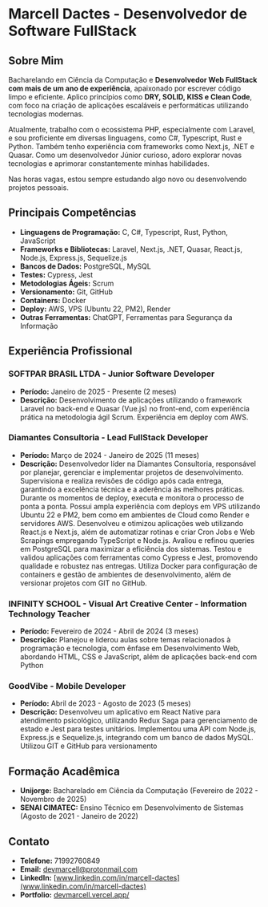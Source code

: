 # Marcell Dactes - Desenvolvedor de Software FullStack

## Sobre Mim

Bacharelando em Ciência da Computação e **Desenvolvedor Web FullStack com mais de um ano de experiência**, apaixonado por escrever código limpo e eficiente. Aplico princípios como **DRY, SOLID, KISS e Clean Code**, com foco na criação de aplicações escaláveis e performáticas utilizando tecnologias modernas.

Atualmente, trabalho com o ecossistema PHP, especialmente com Laravel, e sou proficiente em diversas linguagens, como C#, Typescript, Rust e Python. Também tenho experiência com frameworks como Next.js, .NET e Quasar. Como um desenvolvedor Júnior curioso, adoro explorar novas tecnologias e aprimorar constantemente minhas habilidades.

Nas horas vagas, estou sempre estudando algo novo ou desenvolvendo projetos pessoais.

## Principais Competências

*   **Linguagens de Programação:** C, C#, Typescript, Rust, Python, JavaScript
*   **Frameworks e Bibliotecas:** Laravel, Next.js, .NET, Quasar, React.js, Node.js, Express.js, Sequelize.js
*   **Bancos de Dados:** PostgreSQL, MySQL
*   **Testes:** Cypress, Jest
*   **Metodologias Ágeis:** Scrum
*   **Versionamento:** Git, GitHub
*   **Containers:** Docker
*   **Deploy:** AWS, VPS (Ubuntu 22, PM2), Render
*   **Outras Ferramentas:** ChatGPT, Ferramentas para Segurança da Informação

## Experiência Profissional

### SOFTPAR BRASIL LTDA - Junior Software Developer
*   **Período:** Janeiro de 2025 - Presente (2 meses)
*   **Descrição:** Desenvolvimento de aplicações utilizando o framework Laravel no back-end e Quasar (Vue.js) no front-end, com experiência prática na metodologia ágil Scrum. Experiência em deploy com AWS.

### Diamantes Consultoria - Lead FullStack Developer
*   **Período:** Março de 2024 - Janeiro de 2025 (11 meses)
*   **Descrição:** Desenvolvedor líder na Diamantes Consultoria, responsável por planejar, gerenciar e implementar projetos de desenvolvimento. Supervisiona e realiza revisões de código após cada entrega, garantindo a excelência técnica e a aderência às melhores práticas. Durante os momentos de deploy, executa e monitora o processo de ponta a ponta. Possui ampla experiência com deploys em VPS utilizando Ubuntu 22 e PM2, bem como em ambientes de Cloud como Render e servidores AWS. Desenvolveu e otimizou aplicações web utilizando React.js e Next.js, além de automatizar rotinas e criar Cron Jobs e Web Scrapings empregando TypeScript e Node.js. Avaliou e refinou queries em PostgreSQL para maximizar a eficiência dos sistemas. Testou e validou aplicações com ferramentas como Cypress e Jest, promovendo qualidade e robustez nas entregas. Utiliza Docker para configuração de containers e gestão de ambientes de desenvolvimento, além de versionar projetos com GIT no GitHub.

### INFINITY SCHOOL - Visual Art Creative Center - Information Technology Teacher
*   **Período:** Fevereiro de 2024 - Abril de 2024 (3 meses)
*   **Descrição:** Planejou e liderou aulas sobre temas relacionados à programação e tecnologia, com ênfase em Desenvolvimento Web, abordando HTML, CSS e JavaScript, além de aplicações back-end com Python

### GoodVibe - Mobile Developer
*   **Período:** Abril de 2023 - Agosto de 2023 (5 meses)
*   **Descrição:** Desenvolveu um aplicativo em React Native para atendimento psicológico, utilizando Redux Saga para gerenciamento de estado e Jest para testes unitários. Implementou uma API com Node.js, Express.js e Sequelize.js, integrando com um banco de dados MySQL. Utilizou GIT e GitHub para versionamento

## Formação Acadêmica

*   **Unijorge:** Bacharelado em Ciência da Computação (Fevereiro de 2022 - Novembro de 2025)
*   **SENAI CIMATEC:** Ensino Técnico em Desenvolvimento de Sistemas (Agosto de 2021 - Janeiro de 2022)

## Contato

*   **Telefone:** 71992760849
*   **Email:** devmarcell@protonmail.com
*   **LinkedIn:** [www.linkedin.com/in/marcell-dactes](www.linkedin.com/in/marcell-dactes)
*   **Portfolio:** [devmarcell.vercel.app/](devmarcell.vercel.app/)
